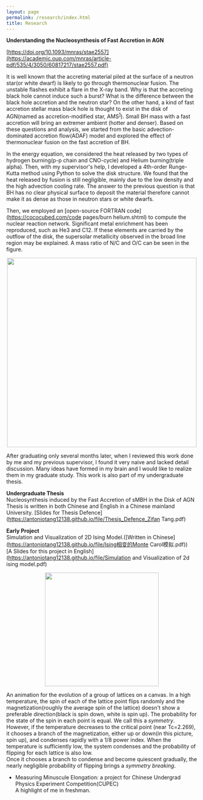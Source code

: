 ```yaml
---
layout: page
permalink: /research/index.html
title: Research
---
```

**Understanding the Nucleosynthesis of Fast Accretion in AGN** 

[https://doi.org/10.1093/mnras/stae2557](https://academic.oup.com/mnras/article-pdf/535/4/3050/60817217/stae2557.pdf)

It is well known that the accreting material piled at the surface of a neutron star(or white dwarf) is likely to go through thermonuclear fusion. The unstable flashes exhibit a flare in the X-ray band. Why is that the accreting black hole cannot induce such a burst? What is the difference between the black hole accretion and the neutron star? On the other hand, a kind of fast accretion stellar mass black hole is thought to exist in the disk of AGN(named as accretion-modified star, AMS<sup>[1](https://iopscience.iop.org/article/10.3847/2041-8213/abee81)</sup>). Small BH mass with a fast accretion will bring an extremer ambient (hotter and denser). Based on these questions and analysis, we started from the basic advection-dominated accretion flow(ADAF) model and explored the effect of thermonuclear fusion on the fast accretion of BH.

In the energy equation, we considered the heat released by two types of hydrogen burning(p-p chain and CNO-cycle) and Helium burning(triple alpha). Then, with my supervisor's help, I developed a 4th-order Runge-Kutta method using Python to solve the disk structure. We found that the heat released by fusion is still negligible, mainly due to the low density and the high advection cooling rate. The answer to the previous question is that BH has no clear physical surface to deposit the material therefore cannot make it as dense as those in neutron stars or white dwarfs. 

Then, we employed an [open-source FORTRAN code](https://cococubed.com/code pages/burn helium.shtml) to compute the nuclear reaction network. Significant metal enrichment has been reproduced, such as He3 and C12. If these elements are carried by the outflow of the disk, the supersolar metallicity observed in the broad line region may be explained. A mass ratio of N/C and O/C can be seen in the figure.

<img src="https://antoniotang12138.github.io/file/fraction-5rg%20and%2010rg.png" style="width: 500px; height: auto; display: block; margin: 0 auto; max-width: none;">

After graduating only several months later, when I reviewed this work done by me and my previous supervisor, I found it very naive and lacked detail discussion. Many ideas have formed in my brain and I would like to realize them in my graduate study. This work is also part of my undergraduate thesis.

**Undergraduate Thesis**<br>
Nucleosynthesis induced by the Fast Accretion of sMBH in the Disk of AGN<br>
Thesis is written in both Chinese and English in a Chinese mainland University.
[Slides for Thesis Defence](https://antoniotang12138.github.io/file/Thesis_Defence_Zifan Tang.pdf)

**Early Project**<br>
Simulation and Visualization of 2D Ising Model.([Written in Chinese](https://antoniotang12138.github.io/file/Ising相变的Monte Carol模拟.pdf))<br>
[A Slides for this project in English](https://antoniotang12138.github.io/file/Simulation and Visualization of 2d ising model.pdf)

<img src="https://antoniotang12138.github.io/file/GIFforisingmodel-ezgif.com-crop.gif" style="width: 300px; height: auto; display: block; margin: 0 auto;">

An animation for the evolution of a group of lattices on a canvas. In a high temperature, the spin of each of the lattice point flips randomly and the magnetization(roughly the average spin of the lattice) doesn't show a preferable direction(black is spin down, white is spin up). The probability for the state of the spin in each point is equal. We call this a *symmetry*. However, if the temperature decreases to the critical point (near Tc=2.269), it chooses a branch of the magnetization, either up or down(in this picture, spin up), and condenses rapidly with a 1/8 power index. When the temperature is sufficiently low, the system condenses and the probability of flipping for each lattice is also low. <br>
Once it chooses a branch to condense and become quiescent gradually, the nearly negligible probability of flipping brings a *symmetry breaking*.<br>

- Measuring Minuscule Elongation: a project for Chinese Undergrad Physics Experiment Competition(CUPEC)<br>
A highlight of me in freshman. 